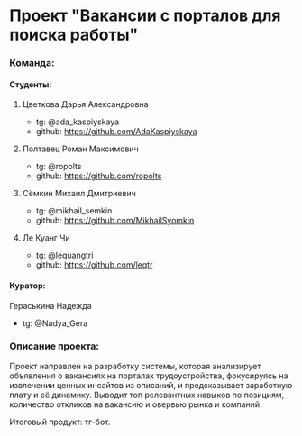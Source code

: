# Проект "Вакансии с порталов для поиска работы"

### Команда:

#### Студенты:

1. Цветкова Дарья Александровна
    - tg: @ada_kaspiyskaya
    - github: https://github.com/AdaKaspiyskaya

2. Полтавец Роман Максимович
    - tg: @ropolts
    - github: https://github.com/ropolts

3. Сёмкин Михаил Дмитриевич
    - tg: @mikhail_semkin
    - github: https://github.com/MikhailSyomkin

4. Ле Куанг Чи
    - tg: @lequangtri
    - github: https://github.com/leqtr

#### Куратор:

Гераськина Надежда

- tg: @Nadya_Gera
    
### Описание проекта:

Проект направлен на разработку системы, которая анализирует объявления о вакансиях на порталах трудоустройства, фокусируясь на извлечении ценных инсайтов из описаний, и предсказывает заработную плату и её динамику. Выводит топ релевантных навыков по позициям, количество откликов на вакансию и овервью рынка и компаний. 

Итоговый продукт: тг-бот. 


